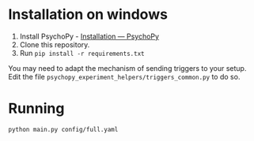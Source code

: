 # Installation on windows

1. Install PsychoPy - [Installation — PsychoPy](https://www.psychopy.org/download.html)
2. Clone this repository.
3. Run `pip install -r requirements.txt`

You may need to adapt the mechanism of sending triggers to your setup. Edit the file `psychopy_experiment_helpers/triggers_common.py` to do so.

# Running

```bash
python main.py config/full.yaml
```
